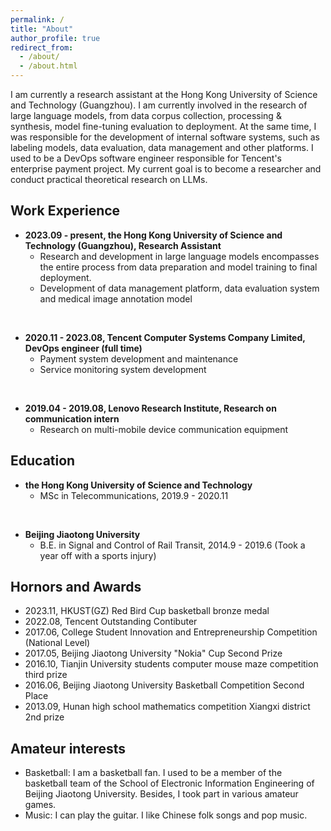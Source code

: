 ```yaml
---
permalink: /
title: "About"
author_profile: true
redirect_from: 
  - /about/
  - /about.html
---
```


I am currently a research assistant at the Hong Kong University of Science and Technology (Guangzhou). I am currently involved in the research of large language models, from data corpus collection, processing & synthesis, model fine-tuning evaluation to deployment. At the same time, I was responsible for the development of internal software systems, such as labeling models, data evaluation, data management and other platforms. I used to be a DevOps software engineer responsible for Tencent's enterprise payment project. My current goal is to become a researcher and conduct practical theoretical research on LLMs.

## Work Experience
- **2023.09 - present, the Hong Kong University of Science and Technology (Guangzhou), Research Assistant**
    - Research and development in large language models encompasses the entire process from data preparation and model training to final deployment.
    - Development of data management platform, data evaluation system and medical image annotation model
<br>

- **2020.11 - 2023.08, Tencent Computer Systems Company Limited, DevOps engineer (full time)**
    - Payment system development and maintenance
    - Service monitoring system development
<br>

- **2019.04 - 2019.08, Lenovo Research Institute, Research on communication intern** 
    - Research on multi-mobile device communication equipment

## Education

- **the Hong Kong University of Science and Technology**
    - MSc in Telecommunications, 2019.9 - 2020.11
<br>

- **Beijing Jiaotong University**
    - B.E. in Signal and Control of Rail Transit, 2014.9 - 2019.6 (Took a year off with a sports injury)

## Hornors and Awards
- 2023.11, HKUST(GZ) Red Bird Cup basketball bronze medal
- 2022.08, Tencent Outstanding Contibuter
- 2017.06, College Student Innovation and Entrepreneurship Competition (National Level)
- 2017.05, Beijing Jiaotong University "Nokia" Cup Second Prize
- 2016.10, Tianjin University students computer mouse maze competition third prize
- 2016.06, Beijing Jiaotong University Basketball Competition Second Place
- 2013.09, Hunan high school mathematics competition Xiangxi district 2nd prize

## Amateur interests
- Basketball: I am a basketball fan. I used to be a member of the basketball team of the School of Electronic Information Engineering of Beijing Jiaotong University. Besides, I took part in various amateur games.
- Music: I can play the guitar. I like Chinese folk songs and pop music.
